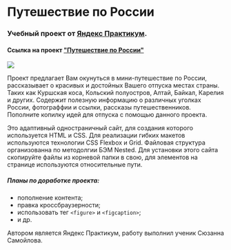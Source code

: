 # Путешествие по России 
### Учебный проект от [Яндекс Практикум](https://praktikum.yandex.ru/).  
#### Ссылка на проект ["Путешествие по России"](https://suzanne-samoilova.github.io/russian-travel/index.html) 
 
 ![](https://lamcdn.net/wonderzine.com/post_image-image/XnkpGrQcTs2WlJ3K5um8Jg-small.gif) 
 
Проект предлагает Вам окунуться в мини-путешествие по России, рассказывает о красивых и достойных Вашего отпуска местах страны. Таких как Куршская коса, Кольский полуостров, Алтай, Байкал, Карелия и других. Содержит полезную информацию о различных уголках России, фотограффии и ссылки, рассказы путешественников. Пополните копилку идей для отпуска с помощью данного проекта. 
 
Это адаптивный одностраничный сайт, для создания которого используется HTML и CSS. Для реализации гибких макетов используются технологии CSS Flexbox и Grid. Файловая структура организованна по методолгии БЭМ Nested. Для установки этого сайта скопируйте файлы из корневой папки в свою, для элементов на странице используются относительные пути. 
 
##### Планы по доработке проекта: 
- пополнение контента; 
- правка кроссбраузерности; 
- использовать тег `<figure>` и `<figcaption>`; 
- и др. 
 
Автором является Яндекс Практикум, работу выполнил ученик Сюзанна Самойлова.